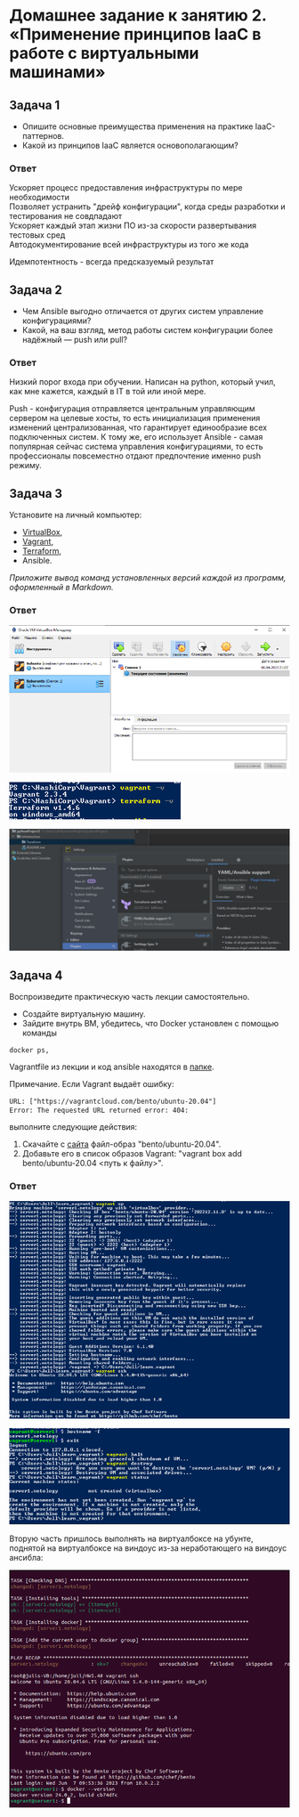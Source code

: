 
# Домашнее задание к занятию 2. «Применение принципов IaaC в работе с виртуальными машинами»


## Задача 1

- Опишите основные преимущества применения на практике IaaC-паттернов.
- Какой из принципов IaaC является основополагающим?

### Ответ

Ускоряет процесс предоставления инфраструктуры по мере необходимости  
Позволяет устранить "дрейф конфигурации", когда среды разработки и тестирования не совдпадают  
Ускоряет каждый этап жизни ПО из-за скорости развертывания тестовых сред  
Автодокументирование всей инфраструктуры из того же кода   
  
Идемпотентность - всегда предсказуемый результат  

## Задача 2

- Чем Ansible выгодно отличается от других систем управление конфигурациями?
- Какой, на ваш взгляд, метод работы систем конфигурации более надёжный — push или pull?

### Ответ

Низкий порог входа при обучении. Написан на python, который учил, как мне кажется, каждый в IT в той или иной мере.   
  
Push  - конфигурация отправляется центральным управляющим сервером на целевые хосты, то есть инициализация применения изменений централизованная, что гарантирует единообразие всех подключенных систем. К тому же, его использует Ansible - самая популярная сейчас система управления конфигурациями, то есть профессионалы повсеместно отдают предпочтение именно push режиму.


## Задача 3

Установите на личный компьютер:

- [VirtualBox](https://www.virtualbox.org/),
- [Vagrant](https://github.com/netology-code/devops-materials),
- [Terraform](https://github.com/netology-code/devops-materials/blob/master/README.md),
- Ansible.

*Приложите вывод команд установленных версий каждой из программ, оформленный в Markdown.*

### Ответ

![Скрин](https://github.com/Jlljully/Virt_2/blob/main/Screenshot_1.png "1")  
  
![Скрин](https://github.com/Jlljully/Virt_2/blob/main/Screenshot_2.png "2")  

![Скрин](https://github.com/Jlljully/Virt_2/blob/main/Screenshot_3.png "3")  

## Задача 4 

Воспроизведите практическую часть лекции самостоятельно.

- Создайте виртуальную машину.
- Зайдите внутрь ВМ, убедитесь, что Docker установлен с помощью команды
```
docker ps,
```
Vagrantfile из лекции и код ansible находятся в [папке](https://github.com/netology-code/virt-homeworks/tree/virt-11/05-virt-02-iaac/src).

Примечание. Если Vagrant выдаёт ошибку:
```
URL: ["https://vagrantcloud.com/bento/ubuntu-20.04"]     
Error: The requested URL returned error: 404:
```

выполните следующие действия:

1. Скачайте с [сайта](https://app.vagrantup.com/bento/boxes/ubuntu-20.04) файл-образ "bento/ubuntu-20.04".
2. Добавьте его в список образов Vagrant: "vagrant box add bento/ubuntu-20.04 <путь к файлу>".


### Ответ

![Скрин](https://github.com/Jlljully/Virt_2/blob/main/Screenshot_4.png "4")  

![Скрин](https://github.com/Jlljully/Virt_2/blob/main/Screenshot_5.png "5")  

Вторую часть пришлось выполнять на виртуалбоксе на убунте, поднятой на виртуалбоксе на виндоус из-за неработающего на виндоус ансибла:  

![Скрин](https://github.com/Jlljully/Virt_2/blob/main/Screenshot_7.png "5")
